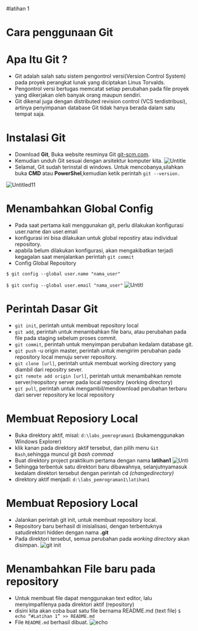 #latihan 1
# Cara penggunaan Git
# Apa Itu Git ?
* Git adalah salah satu sistem pengontrol versi(Version Control System) pada proyek perangkat lunak yang diciptakan Linus Torvalds.
* Pengontrol versi bertugas memcatat setiap perubahan pada file proyek yang dikerjakan oleh banyak orang maupun sendiri.
* Git dikenal juga dengan distributed revision control (VCS terdistribusi), artinya penyimpanan database Git tidak hanya berada dalam satu tempat saja.
# Instalasi Git
* Download **Git**, Buka website resminya Git [git-scm.com](https://git-scm.com "Teken terus mass enak banget").
* Kemudian unduh Git sesuai dengan arsitektur komputer kita.
![Untitle](https://user-images.githubusercontent.com/56942922/67623743-0ddbe680-f853-11e9-86ff-a482934f5c9b.png)
* Selamat, Git sudah terinstal di windows. Untuk mencobanya,silahkan buka **CMD** atau **PowerShel**,kemudian ketik perintah
```git --version.```

![Untitled11](https://user-images.githubusercontent.com/56942922/67683986-eefd6180-f9c4-11e9-89f4-9bdc1306098d.png)
# Menambahkan Global Config
* Pada saat pertama kali menggunakan git, perlu dilakukan konfigurasi
user.name dan user.email
* konfigurasi ini bisa dilakukan untuk global repostiry atau individual
repository.
* apabila belum dilakukan konfigurasi, akan mengakibatkan terjadi
kegagalan saat menjalankan perintah ```git commit```
* Config Global Repository

``$ git config --global user.name "nama_user"``

``$ git config --global user.email "nama_user"``
![Untitl](https://user-images.githubusercontent.com/56942922/67687891-8cf42a80-f9cb-11e9-9df8-7dfcf652d0a0.png)
# Perintah Dasar Git
* ``git init``, perintah untuk membuat repository local
* ``git add``, perintah untuk menambahkan file baru, atau perubahan pada file
pada staging sebelum proses commit. 
* ``git commit``, perintah untuk menyimpan perubahan kedalam database git. 
* ``git push`` -u origin master, perintah untuk mengirim perubahan pada
repository local menuju server repository. 
* ``git clone [url]``, perintah untuk membuat working directory yang diambil dari
repositry sever. 
* ``git remote add origin [url]``, perintah untuk menambahkan remote
server/reopsitory server pada local repositry (working directory)
* ``git pull``, perintah untuk mengambil/mendownload perubahan terbaru dari
server repository ke local repository
# Membuat Reposiory Local
* Buka direktory aktif, misal: ``d:\labs_pemrograman1`` (bukamenggunakan Windows Explorer)
* klik kanan pada direktory aktif tersebut, dan pilih menu ``Git Bash``,sehingga muncul git *bash commad*
* Buat direktory project praktikum pertama dengan nama **latihan1**
![Unti](https://user-images.githubusercontent.com/56942922/67690152-fd507b00-f9ce-11e9-9702-0a3b1af464eb.png)
* Sehingga terbentuk satu direktori baru dibawahnya, selanjutnyamasuk kedalam direktori tersebut dengan perintah cd *(changedirectory)*
* direktory aktif menjadi: ``d:\labs_pemrograman1\latihan1``
# Membuat Reposiory Local
* Jalankan perintah git init, untuk membuat repository local. 
* Repository baru berhasil di inisialisasi, dengan terbentuknya satudirektori hidden dengan nama **.git**
* Pada direktori tersebut, semua perubahan pada *working directory* akan disimpan.
![git init](https://user-images.githubusercontent.com/56942922/67690640-d181c500-f9cf-11e9-98b4-8b27d880549a.png)
# Menambahkan File baru pada repository
* Untuk membuat file dapat menggunakan text editor, lalu menyimpafilenya pada direktori aktif (repository)
* disini kita akan coba buat satu file bernama README.md (text file)
``$ echo “#Latihan 1” >> README.md``
* File ``README.md`` berhasil dibuat.
![echo](https://user-images.githubusercontent.com/56942922/67691370-0b9f9680-f9d1-11e9-93e4-5d804d075769.png)


